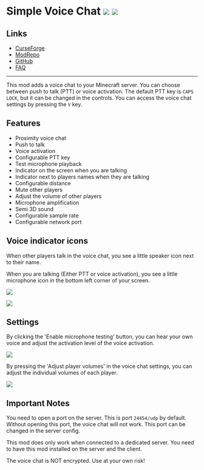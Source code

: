 # Simple Voice Chat ![](http://cf.way2muchnoise.eu/full_416089_downloads.svg) ![](http://cf.way2muchnoise.eu/versions/416089.svg)

## Links
- [CurseForge](https://www.curseforge.com/minecraft/mc-mods/simple-voice-chat)
- [ModRepo](https://modrepo.de/minecraft/voicechat/overview)
- [GitHub](https://github.com/henkelmax/simple-voice-chat)
- [FAQ](https://modrepo.de/minecraft/voicechat/faq)

---

This mod adds a voice chat to your Minecraft server.
You can choose between push to talk (PTT) or voice activation.
The default PTT key is `CAPS LOCK`, but it can be changed in the controls.
You can access the voice chat settings by pressing the `V` key.

## Features

- Proximity voice chat
- Push to talk
- Voice activation
- Configurable PTT key
- Test microphone playback
- Indicator on the screen when you are talking
- Indicator next to players names when they are talking
- Configurable distance
- Mute other players
- Adjust the volume of other players
- Microphone amplification
- Semi 3D sound
- Configurable sample rate
- Configurable network port

## Voice indicator icons

When other players talk in the voice chat, you see a little speaker icon next to their name.

When you are talking (Either PTT or voice activation),
you see a little microphone icon in the bottom left corner of your screen.

![](https://i.imgur.com/cbIz2sB.png)

![](https://i.imgur.com/9w49fE6.png)

## Settings

By clicking the 'Enable microphone testing' button,
you can hear your own voice and adjust the activation level of the voice activation.

![](https://i.imgur.com/EWWngSq.png)

By pressing the 'Adjust player volumes' in the voice chat settings,
you can adjust the individual volumes of each player.

![](https://i.imgur.com/ZCDcQyx.png)

## Important Notes

You need to open a port on the server.
This is port `24454/udp` by default.
Without opening this port, the voice chat will not work.
This port can be changed in the server config.

This mod does only work when connected to a dedicated server.
You need to have this mod installed on the server and the client.

The voice chat is NOT encrypted.
Use at your own risk!

